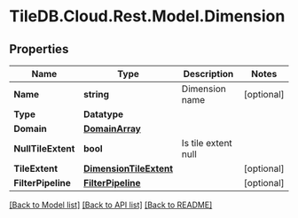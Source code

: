 
# TileDB.Cloud.Rest.Model.Dimension

## Properties

Name | Type | Description | Notes
------------ | ------------- | ------------- | -------------
**Name** | **string** | Dimension name | [optional] 
**Type** | **Datatype** |  | 
**Domain** | [**DomainArray**](DomainArray.md) |  | 
**NullTileExtent** | **bool** | Is tile extent null | 
**TileExtent** | [**DimensionTileExtent**](DimensionTileExtent.md) |  | [optional] 
**FilterPipeline** | [**FilterPipeline**](FilterPipeline.md) |  | [optional] 

[[Back to Model list]](../README.md#documentation-for-models)
[[Back to API list]](../README.md#documentation-for-api-endpoints)
[[Back to README]](../README.md)

